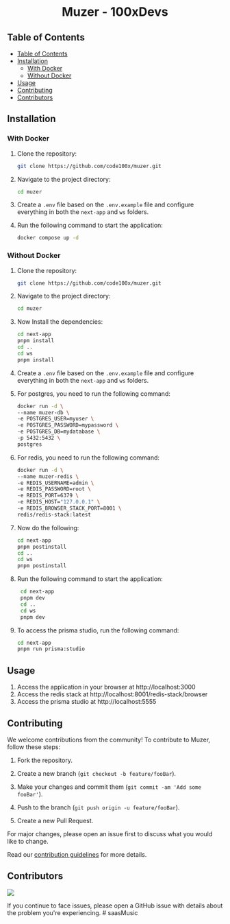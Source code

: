 <h1 align='center'>Muzer - 100xDevs</h1>

## Table of Contents

- [Table of Contents](#table-of-contents)
- [Installation](#installation)
  - [With Docker](#with-docker)
  - [Without Docker](#without-docker)
- [Usage](#usage)
- [Contributing](#contributing)
- [Contributors](#contributors)

## Installation

### With Docker

1. Clone the repository:
   ```bash
   git clone https://github.com/code100x/muzer.git
   ```

2. Navigate to the project directory:
   ```bash
   cd muzer
   ```

3. Create a `.env` file based on the `.env.example` file and configure everything in both the `next-app` and `ws` folders.

4. Run the following command to start the application:
   ```bash
   docker compose up -d   
   ```

### Without Docker

1. Clone the repository:
   ```bash
   git clone https://github.com/code100x/muzer.git
   ```

2. Navigate to the project directory:
   ```bash
   cd muzer
   ```

3. Now Install the dependencies:
   ```bash
   cd next-app
   pnpm install
   cd ..
   cd ws 
   pnpm install
   ```
4. Create a `.env` file based on the `.env.example` file and configure everything in both the `next-app` and `ws` folders.

5. For postgres, you need to run the following command:
   ```bash
   docker run -d \
   --name muzer-db \
   -e POSTGRES_USER=myuser \
   -e POSTGRES_PASSWORD=mypassword \
   -e POSTGRES_DB=mydatabase \
   -p 5432:5432 \
   postgres
   ```

6. For redis, you need to run the following command:
   ```bash
   docker run -d \
   --name muzer-redis \
   -e REDIS_USERNAME=admin \
   -e REDIS_PASSWORD=root \
   -e REDIS_PORT=6379 \
   -e REDIS_HOST="127.0.0.1" \
   -e REDIS_BROWSER_STACK_PORT=8001 \
   redis/redis-stack:latest 
   ```

7. Now do the following:
   ```bash
   cd next-app
   pnpm postinstall
   cd ..
   cd ws 
   pnpm postinstall
   ```

8. Run the following command to start the application:
   ```bash
    cd next-app
    pnpm dev
    cd ..
    cd ws
    pnpm dev
   ```

9. To access the prisma studio, run the following command:
   ```bash
   cd next-app
   pnpm run prisma:studio
   ```

## Usage 

1. Access the application in your browser at http://localhost:3000
2. Access the redis stack at http://localhost:8001/redis-stack/browser
3. Access the prisma studio at http://localhost:5555

## Contributing

We welcome contributions from the community! To contribute to Muzer, follow these steps:

1. Fork the repository.

2. Create a new branch (`git checkout -b feature/fooBar`).

3. Make your changes and commit them (`git commit -am 'Add some fooBar'`).

4. Push to the branch (`git push origin -u feature/fooBar`).

5. Create a new Pull Request.

For major changes, please open an issue first to discuss what you would like to change.

Read our [contribution guidelines](./CONTRIBUTING.md) for more details.

## Contributors

<a href="https://github.com/code100x/muzer/graphs/contributors">
  <img src="https://contrib.rocks/image?repo=code100x/muzer" />
</a>

If you continue to face issues, please open a GitHub issue with details about the problem you're experiencing.
#   s a a s M u s i c  
 